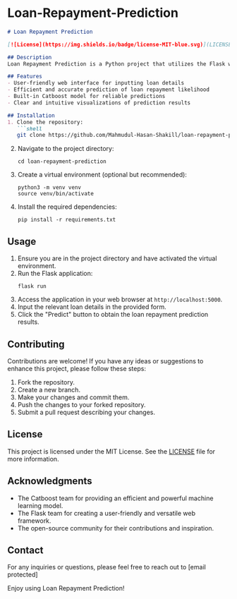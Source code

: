 # Loan-Repayment-Prediction
```markdown
# Loan Repayment Prediction

[![License](https://img.shields.io/badge/license-MIT-blue.svg)](LICENSE)

## Description
Loan Repayment Prediction is a Python project that utilizes the Flask web framework and the Catboost model for predicting loan repayment likelihood. The project aims to provide a user-friendly interface for users to input relevant information and obtain predictions regarding the probability of loan repayment.

## Features
- User-friendly web interface for inputting loan details
- Efficient and accurate prediction of loan repayment likelihood
- Built-in Catboost model for reliable predictions
- Clear and intuitive visualizations of prediction results

## Installation
1. Clone the repository:
   ```shell
   git clone https://github.com/Mahmudul-Hasan-Shakill/loan-repayment-prediction.git
   ```
2. Navigate to the project directory:
   ```shell
   cd loan-repayment-prediction
   ```
3. Create a virtual environment (optional but recommended):
   ```shell
   python3 -m venv venv
   source venv/bin/activate
   ```
4. Install the required dependencies:
   ```shell
   pip install -r requirements.txt
   ```

## Usage
1. Ensure you are in the project directory and have activated the virtual environment.
2. Run the Flask application:
   ```shell
   flask run
   ```
3. Access the application in your web browser at `http://localhost:5000`.
4. Input the relevant loan details in the provided form.
5. Click the "Predict" button to obtain the loan repayment prediction results.

## Contributing
Contributions are welcome! If you have any ideas or suggestions to enhance this project, please follow these steps:
1. Fork the repository.
2. Create a new branch.
3. Make your changes and commit them.
4. Push the changes to your forked repository.
5. Submit a pull request describing your changes.

## License
This project is licensed under the MIT License. See the [LICENSE](LICENSE) file for more information.

## Acknowledgments
- The Catboost team for providing an efficient and powerful machine learning model.
- The Flask team for creating a user-friendly and versatile web framework.
- The open-source community for their contributions and inspiration.

## Contact
For any inquiries or questions, please feel free to reach out to [email protected]

Enjoy using Loan Repayment Prediction!
```
